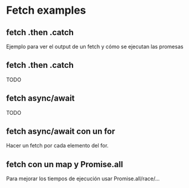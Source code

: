 # Fetch examples

## fetch .then .catch
Ejemplo para ver el output de un fetch y cómo se ejecutan las promesas

## fetch .then .catch
TODO

## fetch async/await
TODO

## fetch async/await con un for
Hacer un fetch por cada elemento del for.

## fetch con un map y Promise.all
Para mejorar los tiempos de ejecución usar Promise.all/race/...